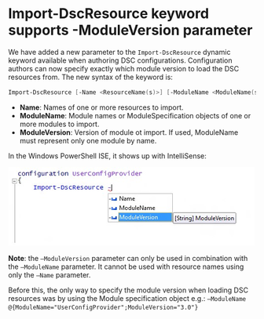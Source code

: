 # Import-DscResource keyword supports -ModuleVersion parameter

We have added a new parameter to the `Import-DscResource` dynamic keyword available when authoring DSC configurations. Configuration authors can now specify exactly which module version to 
load the DSC resources from. The new syntax of the keyword is:

```powershell
Import-DscResource [-Name <ResourceName(s)>] [-ModuleName <ModuleName(s)>] [-ModuleVersion <ModuleVersion>]
```

* **Name**: Names of one or more resources to import.
* **ModuleName**: Module names or ModuleSpecification objects of one or more modules to import.
* **ModuleVersion**: Version of module ot import. If used, ModuleName must represent only one module by name. 

In the Windows PowerShell ISE, it shows up with IntelliSense:

![](../images/Import-DscResource-Modversion.jpg)

**Note**: the `–ModuleVersion` parameter can only be used in combination with the `–ModuleName` parameter. It cannot be used with resource names using only the `–Name` parameter.

Before this, the only way to specify the module version when loading DSC resources was by using the Module specification object e.g.: `–ModuleName @{ModuleName="UserConfigProvider";ModuleVersion="3.0"}`

